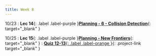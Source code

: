 ```yaml
---
title: Week 8
---
```


10/23
: **Lec 14**{: .label .label-purple }[**Planning - 6 - Collision Detection**](/CSCI5551-Fall23-S2/assets/slides/lec14_planning_6_collision_detection.pdf){: target="_blank" }

10/25
: **Lec 15**{: .label .label-purple }[**Planning - New Frontiers**](/CSCI5551-Fall23-S2/assets/slides/lec15_planning_frontiers.pdf){: target="_blank" }
: [**Quiz 12-13**{: .label .label-orange }](https://www.gradescope.com/courses/611231){: .project-link target="_blank" }
